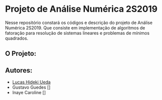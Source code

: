 # Projeto de Análise Numérica 2S2019

Nesse repositório constará os códigos e descrição do projeto de Análise Numérica 2S2019. Que consiste em implementação de algoritmos de fatoração para resolução de sistemas lineares e problemas de mínimos quadrados.


## O Projeto:



## Autores:  
- [Lucas Hideki Ueda](lucashueda@gmail.com)
- Gustavo Guedes []
- Inaye Caroline []
